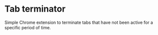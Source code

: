 # Tab terminator

Simple Chrome extension to terminate tabs that have not been active for a specific period of time.
